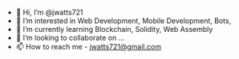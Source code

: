 - 👋 Hi, I’m @jwatts721
- 👀 I’m interested in Web Development, Mobile Development, Bots,  
- 🌱 I’m currently learning Blockchain, Solidity, Web Assembly
- 💞️ I’m looking to collaborate on ...
- 📫 How to reach me - jwatts721@gmail.com

<!---
jwatts721/jwatts721 is a ✨ special ✨ repository because its `README.md` (this file) appears on your GitHub profile.
You can click the Preview link to take a look at your changes.
--->
